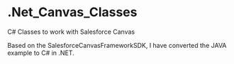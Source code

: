 .Net_Canvas_Classes
===================

C# Classes to work with Salesforce Canvas

Based on the SalesforceCanvasFrameworkSDK, I have converted the JAVA example to C# in .NET.
